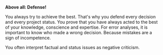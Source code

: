 **Above all: Defense!**

You always try to achieve the best. That's why you defend every decision and every project status. You prove that you have always acted to the best of your knowledge, conscience and expertise. For error analyses, it is important to know who made a wrong decision. Because mistakes are a sign of incompetence.

You often interpret factual and status issues as negative criticism.
